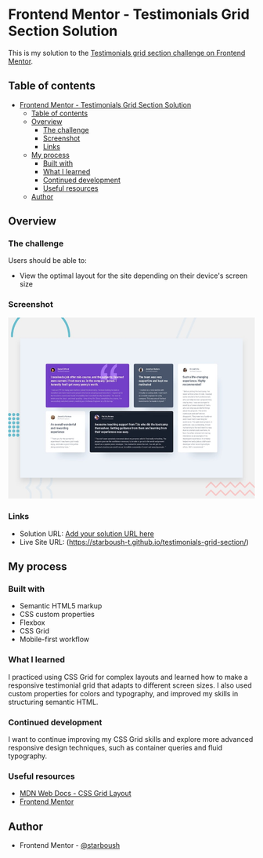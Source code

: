# Frontend Mentor - Testimonials Grid Section Solution

This is my solution to the [Testimonials grid section challenge on Frontend Mentor](https://www.frontendmentor.io/challenges/testimonials-grid-section-Nnw6J7Un7).

## Table of contents

- [Frontend Mentor - Testimonials Grid Section Solution](#frontend-mentor---testimonials-grid-section-solution)
  - [Table of contents](#table-of-contents)
  - [Overview](#overview)
    - [The challenge](#the-challenge)
    - [Screenshot](#screenshot)
    - [Links](#links)
  - [My process](#my-process)
    - [Built with](#built-with)
    - [What I learned](#what-i-learned)
    - [Continued development](#continued-development)
    - [Useful resources](#useful-resources)
  - [Author](#author)

## Overview

### The challenge

Users should be able to:

- View the optimal layout for the site depending on their device's screen size

### Screenshot

![Design preview for the Testimonials grid section coding challenge](./preview.jpg)

### Links

- Solution URL: [Add your solution URL here](#)
- Live Site URL: (https://starboush-t.github.io/testimonials-grid-section/)

## My process

### Built with

- Semantic HTML5 markup
- CSS custom properties
- Flexbox
- CSS Grid
- Mobile-first workflow

### What I learned

I practiced using CSS Grid for complex layouts and learned how to make a responsive testimonial grid that adapts to different screen sizes. I also used custom properties for colors and typography, and improved my skills in structuring semantic HTML.

### Continued development

I want to continue improving my CSS Grid skills and explore more advanced responsive design techniques, such as container queries and fluid typography.

### Useful resources

- [MDN Web Docs - CSS Grid Layout](https://developer.mozilla.org/en-US/docs/Web/CSS/CSS_Grid_Layout)
- [Frontend Mentor](https://www.frontendmentor.io/)

## Author

- Frontend Mentor - [@starboush](https://www.frontendmentor.io/profile/starboush-t)

